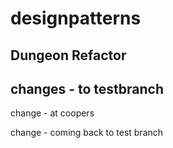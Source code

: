 # designpatterns
Dungeon Refactor
-
changes - to testbranch
-
change - at coopers

change - coming back to test branch